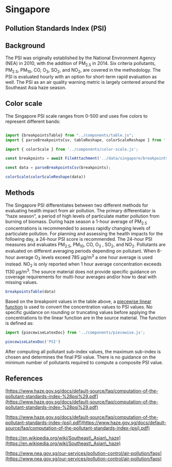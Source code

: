 # Singapore

## Pollution Standards Index (PSI)

## Background

The PSI was originally established by the National Environment Agency (NEA) in 2010, with the addition of PM<sub>2.5</sub> in 2014. Six criteria pollutants, PM<sub>2.5</sub>, PM<sub>10</sub>, CO, O<sub>3</sub>, SO<sub>2</sub>, and NO<sub>2</sub>, are covered in the methodology. The PSI is evaluated hourly with an option for short-term rapid evaluation as well. The PSI as an air quality warning metric is largely centered around the Southeast Asia haze season.

## Color scale

The Singapore PSI scale ranges from 0-500 and uses five colors to represent different bands:

```js

import {breakpointsTable} from "../components/table.js";
import { parseBreakpointsCsv, tableReshape, colorScaleReshape } from '../utils/utils.js';

```

```js
import { colorScale } from '../components/color-scale.js';
```

```js
const breakpoints = await FileAttachment('../data/singapore/breakpoints.csv').text();

const data = parseBreakpointsCsv(breakpoints);
```

```js
colorScale(colorScaleReshape(data))
```

## Methods

The Singapore PSI differentiates between two different methods for evaluating health impact from air pollution. The primary differentiator is “haze season”, a period of high levels of particulate matter pollution from burning of biomass. During haze season a 1-hour average of PM<sub>2.5</sub> concentrations is recommended to assess rapidly changing levels of particulate pollution. For planning and assessing the health impacts for the following day, a 24-hour PSI score is recommended. The 24-hour PSI measures and evaluates PM<sub>2.5</sub>, PM<sub>10</sub>, CO, O<sub>3</sub> , SO<sub>2</sub>, and NO<sub>2</sub>. Pollutants are evaluated on different averaging periods depending on pollutant. When 8-hour average O<sub>3</sub> levels exceed 785 µg/m<sup>3</sup> a one hour average is used instead. NO<sub>2</sub> is only reported when 1 hour average concentration exceeds 1130 µg/m<sup>3</sup>. The source material does not provide specific guidance on coverage requirements for multi-hour averages and/or how to deal with missing values.

```js
breakpointsTable(data)
```

Based on the breakpoint values in the table above, a [piecewise linear function](/methods#piecewise-linear-function) is used to convert the concentration values to PSI values. No specific guidance on rounding or truncating values before applying the concentrations to the linear function are in the source material. The function is defined as:

```js
import {piecewiseLatexDoc} from '../components/piecewise.js';
```

```js
piecewiseLatexDoc('PSI')
```

After computing all pollutant sub-index values, the maximum sub-index is chosen and determines the final PSI value. There is no guidance on the minimum number of pollutants required to compute a composite PSI value.

## References

[https://www.haze.gov.sg/docs/default-source/faq/computation-of-the-pollutant-standards-index-%28psi%29.pdf](https://www.haze.gov.sg/docs/default-source/faq/computation-of-the-pollutant-standards-index-%28psi%29.pdf)

[https://www.haze.gov.sg/docs/default-source/faq/computation-of-the-pollutant-standards-index-(psi).pdf](https://www.haze.gov.sg/docs/default-source/faq/computation-of-the-pollutant-standards-index-(psi).pdf)

[https://en.wikipedia.org/wiki/Southeast\_Asian\_haze](https://en.wikipedia.org/wiki/Southeast\_Asian\_haze)

[https://www.nea.gov.sg/our-services/pollution-control/air-pollution/faqs](https://www.nea.gov.sg/our-services/pollution-control/air-pollution/faqs)
